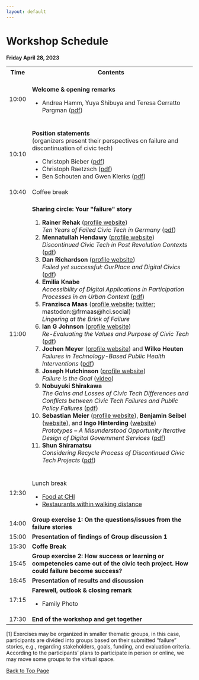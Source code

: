 ```yaml
---
layout: default
---
```



# Workshop Schedule

**Friday April 28, 2023**

<table style="width: 100%">
    <tbody>
        <tr>
            <th>Time</th>
            <th>Contents</th>
        </tr>
        <tr>
            <td>10:00</td>
            <td><br /><strong>Welcome & opening remarks</strong>
                <ul>
                    <li>Andrea Hamm, Yuya Shibuya and Teresa Cerratto Pargman (<a href="/files/abstracts/chi23_workshop_opening_slides.pdf"><u>pdf</u></a>)</li>
                </ul>
            </td>
        </tr>
        <tr>
            <td>10:10</td>
            <td><br /><strong>Position statements</strong><br /> (organizers present their perspectives on failure and discontinuation of civic tech)
                <ul>
                    <li>Christoph Bieber (<a href="/files/abstracts/Bieber, CHI position statement.pdf"><u>pdf</u></a>)</li>
                    <li>Christoph Raetzsch (<a href="/files/abstracts/CRaetzsch_Position Statement.pdf"><u>pdf</u></a>)</li>
                    <li> Ben Schouten and Gwen Klerks (<a href="/files/abstracts/230419 Position statement_BS.pdf"><u>pdf</u></a>)</li>
                </ul>
            </td>
        </tr>
        <tr>
            <td>10:40</td>
            <td>Coffee break</td>
        </tr>
        <tr>
            <td>11:00</td>
            <td><br /><strong>Sharing circle: Your "failure" story</strong>
                <ol>
                    <li><b>Rainer Rehak</b> (<a href="https://www.weizenbaum-institut.de/en/spezialseiten/persons-details/p/rainer-rehak/">profile website</a>)<br /><i>Ten Years of Failed Civic Tech in Germany</i> (<a href="/files/abstracts/10_RainerRehak_DiscontinuedCivicTech.pdf"><u>pdf</u></a>)</li>
                    <li><b>Mennatullah Hendawy</b> (<a href="https://sites.google.com/view/mennatullah-hendawy">profile website</a>)<br /><i>Discontinued Civic Tech in Post Revolution Contexts</i> (<a href="/files/abstracts/Hendawy_CHI workshop_public.pdf"><u>pdf</u></a>)</li>
                    <li><b>Dan Richardson</b> (<a href="https://danrichardson.me/">profile website</a>)<br /><i>Failed yet successful: OurPlace and Digital Civics</i> (<a href="/files/abstracts/01_DanRichardson_Failed_yet_successful__OurPlace_and_Digital_Civics.pdf"><u>pdf</u></a>)</li>
                    <li><b>Emilia Knabe</b><br /><i>Accessibility of Digital Applications in Participation Processes in an Urban Context</i> (<a href="/files/abstracts/08_Emilia Knabe.pdf"><u>pdf</u></a>)</li>
                    <li><b>Franzisca Maas</b> (<a href="https://www.mcm.uni-wuerzburg.de/psyergo/team/franzisca-maas/">profile website</a>; <a href="https://twitter.com/FrMaas">twitter</a>; mastodon:@frmaas@hci.social)<br /><i>Lingering at the Brink of Failure</i></li>
                    <li><b>Ian G Johnson</b> (<a href="https://openlab.ncl.ac.uk/people/ian-johnson/#bio">profile website</a>)<br /><i>Re-Evaluating the Values and Purpose of Civic Tech</i> (<a href="/files/abstracts/03_IanJohnson_Values and process in civic tech v.2.pdf"><u>pdf</u></a>)</li>
                    <li><b>Jochen Meyer</b> (<a href="https://www.offis.de/offis/person/jochen-meyer.html">profile website</a>) and <b>Wilko Heuten</b><br /><i>Failures in Technology-Based Public Health Interventions</i> (<a href="/files/abstracts/04_JochenMeyer_Failures in Technology-Based Public Health Interventions.pdf"><u>pdf</u></a>)</li>
                    <li><b>Joseph Hutchinson</b> (<a href="https://openlab.ncl.ac.uk/people/joseph-hutchinson/">profile website</a>) <br /><i>Failure is the Goal </i>(<u><a href="https://vimeo.com/801318432/dd8bdf4b5e">video</a></u>)</li>
                    <li><b>Nobuyuki Shirakawa </b><br /><i>The Gains and Losses of Civic Tech Differences and Conflicts between Civic Tech Failures and Public Policy Failures</i> (<a href="/files/abstracts/09_NobuyukiShirakawa_Workshop at CHI'23_Nobuyuki_SHIRAKAWA-proposal.pdf"><u>pdf</u></a>)</li>
                    <li><b>Sebastian Meier</b> (<a href="https://www.fh-potsdam.de/hochschule-netzwerk/personen/sebastian-meier">profile website</a>), <b>Benjamin Seibel</b> (<a href="https://citylab-berlin.org/en/team/">website</a>), and <b>Ingo Hinterding</b> (<a href="https://citylab-berlin.org/en/team/">website</a>)<br /><i>Prototypes – A Misunderstood Opportunity Iterative Design of Digital Government Services</i> (<a href="/files/abstracts/06_SebastianMeier_prototypes-23-meier-et-al.pdf"><u>pdf</u></a>)</li>
                    <li><b>Shun Shiramatsu</b><br /><i>Considering Recycle Process of Discontinued Civic Tech Projects</i> (<a href="/files/abstracts/07_ShunShiramatsu_2023civictech.pdf"><u>pdf</u></a>)</li>
                </ol>
            </td>
        </tr>
        <tr>
            <td>12:30</td>
            <td><br/>Lunch break
            <ul>
                    <li><a href="https://chi2023.acm.org/for-attendees/food-at-chi-2023/">Food at CHI</a></li>
                    <li><a href="https://umap.openstreetmap.de/de/map/chi-2023-recommendations_28213#14/53.5569/9.9848">Restaurants within walking distance</a></li>
                </ul>
            </td>
        </tr>
        <tr>
            <td>14:00</td>
            <td><strong>Group exercise 1: On the questions/issues from the failure stories</strong>
            </td>
        </tr>
        <tr>
            <td>15:00</td>
            <td><strong>Presentation of findings of Group discussion 1</strong>
            </td>
        </tr>
        <tr>
            <td>15:30</td>
            <td><strong>Coffe Break</strong>
            </td>
        </tr>
        <tr>
            <td>15:45</td>
            <td><strong>Group exercise 2: How success or learning or competencies came out of the civic tech project. How could failure become success?</strong>
            </td>
        </tr>
        <tr>
            <td>16:45</td>
            <td><strong>Presentation of results and discussion </strong>
            </td>
        </tr>
        <tr>
            <td>17:15</td>
            <td><strong>Farewell, outlook & closing remark<br /></strong>
            <ul>
            <li>Family Photo</li>
            </ul>
            </td>
        </tr>
        <tr>
            <td>17:30</td>
            <td><strong>End of the workshop and get together</strong>
            </td>
        </tr>
    </tbody>
</table>


[1] Exercises may be organized in smaller thematic groups, in this case, participants are divided into groups based on their submitted “failure” stories, e.g., regarding stakeholders, goals, funding, and evaluation criteria. According to the participants’ plans to participate in person or online, we may move some groups to the virtual space.


<a href = "./" class="btn-to-top">Back to Top Page</a>